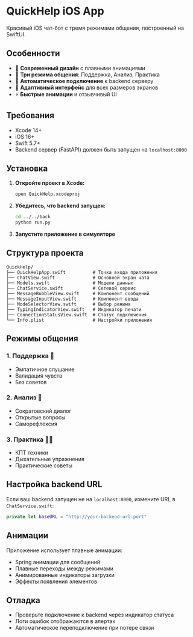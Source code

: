 # QuickHelp iOS App

Красивый iOS чат-бот с тремя режимами общения, построенный на SwiftUI.

## Особенности

- 🎨 **Современный дизайн** с плавными анимациями
- 💬 **Три режима общения**: Поддержка, Анализ, Практика
- 🔄 **Автоматическое подключение** к backend серверу
- 📱 **Адаптивный интерфейс** для всех размеров экранов
- ⚡ **Быстрые анимации** и отзывчивый UI

## Требования

- Xcode 14+
- iOS 16+
- Swift 5.7+
- Backend сервер (FastAPI) должен быть запущен на `localhost:8000`

## Установка

1. **Откройте проект в Xcode:**
   ```bash
   open QuickHelp.xcodeproj
   ```

2. **Убедитесь, что backend запущен:**
   ```bash
   cd ../../back
   python run.py
   ```

3. **Запустите приложение в симуляторе**

## Структура проекта

```
QuickHelp/
├── QuickHelpApp.swift          # Точка входа приложения
├── ChatView.swift              # Основной экран чата
├── Models.swift                # Модели данных
├── ChatService.swift           # Сетевой сервис
├── MessageBubbleView.swift     # Компонент сообщений
├── MessageInputView.swift      # Компонент ввода
├── ModeSelectorView.swift      # Выбор режима
├── TypingIndicatorView.swift   # Индикатор печати
├── ConnectionStatusView.swift  # Статус подключения
└── Info.plist                  # Настройки приложения
```

## Режимы общения

### 1. Поддержка 💖
- Эмпатичное слушание
- Валидация чувств
- Без советов

### 2. Анализ 🧠
- Сократовский диалог
- Открытые вопросы
- Саморефлексия

### 3. Практика 🏃‍♀️
- КПТ техники
- Дыхательные упражнения
- Практические советы

## Настройка backend URL

Если ваш backend запущен не на `localhost:8000`, измените URL в `ChatService.swift`:

```swift
private let baseURL = "http://your-backend-url:port"
```

## Анимации

Приложение использует плавные анимации:
- Spring анимации для сообщений
- Плавные переходы между режимами
- Анимированные индикаторы загрузки
- Эффекты появления элементов

## Отладка

- Проверьте подключение к backend через индикатор статуса
- Логи ошибок отображаются в алертах
- Автоматическое переподключение при потере связи 
